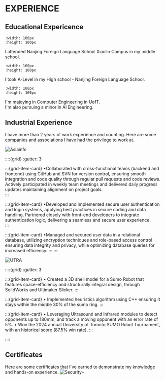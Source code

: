 # EXPERIENCE

## Educational Expericence
```{figure} /_static/photos/nflsxl.jpg
:width: 100px
:height: 100px
```
I attended Nanjing Foreign Language School Xianlin Campus in my middle school.

```{figure} /_static/photos/nfls.jpg
:width: 100px
:height: 100px
```
I took A-Level in my High school - Nanjing Foreign Language School.

```{figure} /_static/photos/uoft.jpg
:width: 100px
:height: 100px
```

I'm majoying in Computer Engineering in UofT.  
I'm also pursuing a minor in AI Engineering.

## Industrial Experience
I have more than 2 years of work experience and counting. Here are some companies and associations I have had the privilege to work at.

![Asiainfo](../../_static/photos/asiainfo.jpg)

::::{grid}
:gutter: 3

:::{grid-item-card}
•Collaborated with cross-functional teams (backend and frontend) using GitHub and SVN for version control, ensuring
smooth integration and code quality through regular pull requests and code reviews. Actively participated in weekly
team meetings and delivered daily progress updates maintaining alignment on project goals.  
:::

:::{grid-item-card}
•Developed and implemented secure user authentication and login systems, applying best practices in secure coding
and data handling. Partnered closely with front-end developers to integrate authentication logic, delivering a
seamless and secure user experience.  
:::

:::{grid-item-card}
•Managed and secured user data in a relational database, utilizing encryption techniques and role-based access
control ensuring data integrity and privacy, while optimizing database queries for increased efficiency.
:::
::::

![UTRA](../../_static/photos/utra.png)

::::{grid}
:gutter: 3

:::{grid-item-card}
• Created a 3D shell model for a Sumo Robot that features space-efficiency and structurally integral design, through
SolidWorks and Ultimaker Slicker.
:::

:::{grid-item-card}
• Implemented heuristics algorithm using C++ ensuring it stays within the middle 30% of the sumo ring.
:::

:::{grid-item-card}
• Leveraging Ultrasound and Infrared modules to detect opponents up to 180mm, and track a moving opponent with an
error rate of 5%.
• Won the 2024 annual University of Toronto SUMO Robot Tournament, with an historical score (87.5% win rate).
:::

::::

## Certificates

Here are some certificates that I've earned to demonstrate my knowledge and hands-on experience.
![Security+](../../_static/photos/sy0701.png)